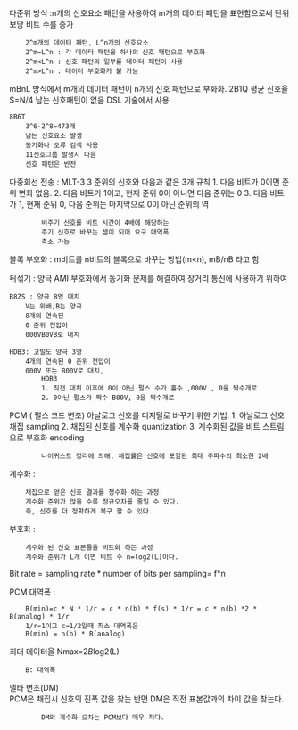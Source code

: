 

다준위 방식
	:n개의 신호요소 패턴을 사용하여 m개의 데이터 패턴을 표현함으로써
	단위 보당 비트 수를 증가

        2^m개의 데이터 패턴, L^n개의 신호요소
        2^m=L^n : 각 데이터 패턴을 하나의 신호 패턴으로 부호화
        2^m<L^n : 신호 패턴의 일부를 데이터 패턴이 사용
        2^m>L^n : 데이터 부호화가 불 가능

mBnL 방식에서 m개의 데이터 패턴이 n개의 신호 패턴으로 부화화. 
    2B1Q
        평균 신호율 S=N/4
        남는 신호패턴이 없음
        DSL 기술에서 사용

    8B6T
        3^6-2^8=473개
        남는 신호요소 발생
        동기화나 오류 검색 사용
        11신호그룹 발생시 다음
        신호 패턴은 반전

다중회선 전송 : MLT-3
	3 준위의 신호와 다음과 같은 3개 규칙
	1. 다음 비트가  0이면 준위 변화 없음.
	2. 다음 비트가  1이고, 현재 준위 0이 아니면 다음 준위는 0
	3. 다음 비트가  1, 현재 준위 0, 다음 준위는 마지막으로 0이 아닌 준위의 역

            비주기 신호를 비트 시간이 4배에 해당하는
            주기 신호로 바꾸는 셈이 되어 요구 대역폭 
            축소 가능


블록 부호화 : m비트를 n비트의 블록으로 바꾸는 방법(m<n), mB/nB 라고 함

뒤섞기 : 양극 AMI 부호화에서 동기화 문제를 해결하여 장거리 통신에 사용하기 위하여

    B8ZS : 양극 8영 대치
        V는 위배,B는 양극
        8개의 연속된
        0 준위 전압이
        000VB0VB로 대치

    HDB3: 고밀도 양극 3영
        4개의 연속된 0 준위 전압이
        000V 또는 B00V로 대치,
            HDB3 
            1. 직전 대치 이후에 0이 아닌 펄스 수가 홀수 ,000V , 0을 짝수개로
            2. 0아닌 펄스가 짝수 B00V, 0을 짝수개로

PCM ( 펄스 코드 변조)
        아날로그 신호를 디지털로 바꾸기 위한 기법.
            1. 아날로그 신호 채집 sampling
            2. 채집된 신호를 계수화  quantization
            3. 계수화된 값을 비트 스트림으로 부호화 encoding

            나이퀴스트 정리에 의해, 채집률은 신호에 포함된 최대 주파수의 최소한 2배

계수화 :
        
        채집으로 얻은 신호 결과를 정수화 하는 과정
        계수화 준위가 많을 수록 정규오차를 줄일 수 있다.
        즉, 신호를 더 정확하게 복구 할 수 있다.

        
부호화 :
        
        계수화 된 신호 표본들을 비트화 하는 과정
        계수화 준위가 L개 이면 비트 수 n=log2(L)이다.
	
Bit rate = sampling rate * number of bits per sampling= f*n


PCM 대역폭 :
       
        B(min)=c * N * 1/r = c * n(b) * f(s) * 1/r = c * n(b) *2 * B(analog) * 1/r
        1/r=1이고 c=1/2일때 최소 대역폭은
        B(min) = n(b) * B(analog)

최대 데이터율 Nmax=2*B*log2(L)
	    
        B: 대역폭


델타 변조(DM) :  
            PCM은 채집시 신호의 진폭 값을 찾는 반면
            DM은 직전 표본값과의 차이 값을 찾는다.

            DM의 계수화 오차는 PCM보다 매우 적다.


